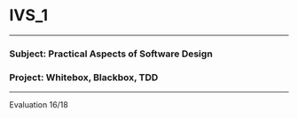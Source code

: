 # IVS_1
--------------------
### Subject: Practical Aspects of Software Design
### Project: Whitebox, Blackbox, TDD 
--------------------
Evaluation 16/18